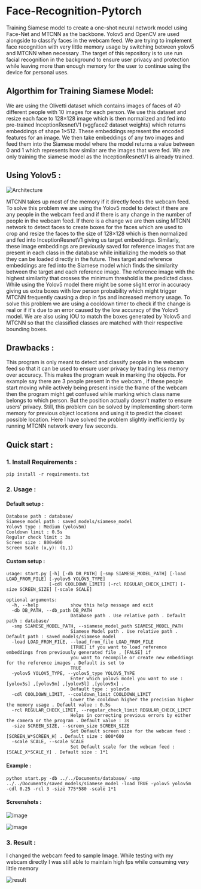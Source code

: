 # Face-Recognition-Pytorch
Training Siamese model to create a one-shot neural network model using Face-Net and MTCNN as the backbone. Yolov5 and OpenCV are used alongside to classify faces in the webcam feed.
We are trying to implement face recognition with very little memory usage by switching between yolov5 and MTCNN when necessary .The target of this repository is to use run facial recognition in the background to ensure user privacy and protection while leaving more than enough memory for the user to continue using the device for personal uses.

## Algorthim for Training Siamese Model:
We are using the Olivetti dataset which contains images of faces of 40 different people with 10 images for each person. We use this dataset and resize each face to 128×128 image which is then normalized and fed into pre-trained InceptionResnetV1 (vggface2 dataset weights) which returns embeddings of shape 1×512. These embeddings represent the encoded features for an image. We then take embeddings of any two images and feed them into the Siamese model where the model returns a value between 0 and 1 which represents how similar are the images that were fed. We are only training the siamese model as the InceptionResnetV1 is already trained.

## Using Yolov5 :
![Architecture](https://user-images.githubusercontent.com/57902078/139682710-8b23b2b9-43f8-42c8-b7e5-8f4a799afdb7.png)

MTCNN takes up most of the memory if it directly feeds the webcam feed. To solve this problem we are using the Yolov5 model to detect if there are any people in the webcam feed and if there is any change in the number of people in the webcam feed. If there is a change we are then using MTCNN network to detect faces to create boxes for the faces which are used to crop and resize the faces to the size of 128×128 which is then normalized and fed into InceptionResnetV1 giving us target embeddings. Similarly, these image embeddings are previously saved for reference images that are present in each class in the database while initializing the models so that they can be loaded directly in the future. Thes target and reference embeddings are fed into the Siamese model which finds the similarity between the target and each reference image. The reference image with the highest similarity that crosses the minimum threshold is the predicted class. While using the Yolov5 model there might be some slight error in accuracy giving us extra boxes with low person probability which might trigger MTCNN frequently causing a drop in fps and increased memory usage. To solve this problem we are using a cooldown timer to check if the change is real or if it's due to an error caused by the low accuracy of the Yolov5 model. We are also using IOU to match the boxes generated by Yolov5 and MTCNN so that the classified classes are matched with their respective bounding boxes.

## Drawbacks :
This program is only meant to detect and classify people in the webcam feed so that it can be used to ensure user privacy by trading less memory over accuracy. This makes the program weak in marking the objects. For example say there are 3 people present in the webcam , if these people start moving while actively being present inside the frame of the webcam then the program might get confused while marking which class name belongs to which person. But the position actually doesn't matter to ensure users' privacy. Still, this problem can be solved by implementing short-term memory for previous object locations and using it to predict the closest possible location. Here I have solved the problem slightly inefficiently by running MTCNN network every few seconds.

## Quick start :
### 1. Install Requirements :
```shell
pip install -r requirements.txt
```

### 2. Usage :
#### Default setup :
```
Database path : database/
Siamese model path : saved_models/siamese_model
Yolov5 type : Medium (yolov5m)
Cooldown limit : 0.5s
Regular check limit : 3s
Screen size : 800×600
Screen Scale (x,y): (1,1)
```
#### Custom setup :
```console
usage: start.py [-h] [-db DB_PATH] [-smp SIAMESE_MODEL_PATH] [-load LOAD_FROM_FILE] [-yolov5 YOLOV5_TYPE]
                [-cdl COOLDOWN_LIMIT] [-rcl REGULAR_CHECK_LIMIT] [-size SCREEN_SIZE] [-scale SCALE]

optional arguments:
  -h, --help            show this help message and exit
  -db DB_PATH, --db_path DB_PATH
                        Database path . Use relative path . Default path : database/
  -smp SIAMESE_MODEL_PATH, --siamese_model_path SIAMESE_MODEL_PATH
                        Siamese Model path . Use relative path . Default path : saved_models/siamese_model
  -load LOAD_FROM_FILE, --load_from_file LOAD_FROM_FILE
                        [TRUE] if you want to load reference embeddings from previously generated file , [FALSE] if
                        you want to recompile or create new embeddings for the reference images . Default is set to
                        TRUE
  -yolov5 YOLOV5_TYPE, --yolov5_type YOLOV5_TYPE
                        Enter which yolov5 model you want to use : [yolov5s] ,[yolov5m] ,[yolov5l] ,[yolov5x] .
                        Default type : yolov5m
  -cdl COOLDOWN_LIMIT, --cooldown_limit COOLDOWN_LIMIT
                        Lower the cooldown higher the precision higher the memory usage . Default value : 0.5s
  -rcl REGULAR_CHECK_LIMIT, --regular_check_limit REGULAR_CHECK_LIMIT
                        Helps in correcting previous errors by either the camera or the program . Default value : 3s
  -size SCREEN_SIZE, --screen_size SCREEN_SIZE
                        Set Default screen size for the webcam feed : [SCREEN_W*SCREEN_H] . Default size : 800*600
  -scale SCALE, --scale SCALE
                        Set Default scale for the webcam feed : [SCALE_X*SCALE_Y] . Default size : 1*1

```
#### Example :

```shell
python start.py -db ../../Documents/database/ -smp ../../Documents/saved_models/siamese_model -load TRUE -yolov5 yolov5m -cdl 0.25 -rcl 3 -size 775*580 -scale 1*1
```
#### Screenshots : 
![image](https://user-images.githubusercontent.com/57902078/139665172-f2befe7d-b4cc-4f10-8206-f76b899be46f.png)

![image](https://user-images.githubusercontent.com/57902078/139664693-0ebe95d7-b8bf-4460-b6a3-fc525c33e233.png)

### 3. Result :
I changed the webcam feed to sample Image. While testing with my webcam directly I was still able to maintain high fps while consuming very little  memory

![result](https://user-images.githubusercontent.com/57902078/139665886-504cea98-3b9d-4f16-88a7-5c30c50083bf.png)

